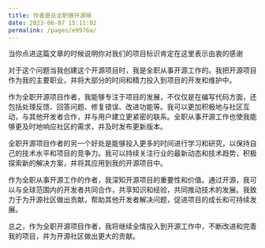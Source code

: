 ```yaml
---
title: 作者是在全职做开源嘛
date: 2023-06-07 15:11:02
permalink: /pages/e9976a/
---
```


当你点进这篇文章的时候说明你对我们的项目标识肯定在这里表示由衷的感谢

对于这个问题当我创建这个开源项目时，我是全职从事开源工作的。我把开源项目作为我的主要职业，并将大部分的时间和精力投入到项目的开发和维护中。

作为全职开源项目作者，我能够专注于项目的发展，不仅仅是在编写代码方面，还包括处理反馈、回答问题、修复错误、改进功能等。我可以更加积极地与社区互动，与其他开发者合作，并与用户建立更紧密的联系。全职从事开源工作也使我能够更及时地响应社区的需求，并及时发布更新版本。

全职开源项目作者的另一个好处是能够投入更多的时间进行学习和研究，以保持自己的技术水平和项目的竞争力。我可以持续关注行业的最新动态和技术趋势，积极探索新的解决方案，并将其应用到我的开源项目中。

作为全职从事开源工作的作者，我深知开源项目的重要性和价值。通过开源，我可以与全球范围内的开发者共同合作，共享知识和经验，共同推动技术的发展。我致力于为开源社区做出贡献，帮助其他开发者解决问题，促进项目的成长和可持续发展。

总之，作为全职开源项目作者，我将继续全情投入到开源工作中，不断改进和完善我的项目，并为开源社区做出更大的贡献。
